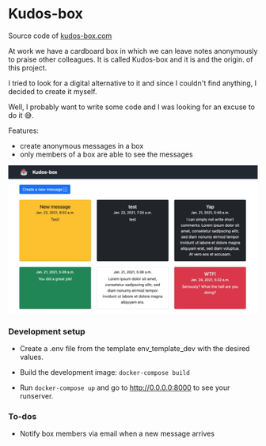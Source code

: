 # Kudos-box
Source code of  [kudos-box.com](https://kudos-box.com)

At work we have a cardboard box in which we can leave notes anonymously 
to praise other colleagues. It is called Kudos-box and it is and the origin.
of this project. 

I tried to look for a digital alternative to it and since I couldn't find anything, 
I decided to create it myself.

Well, I probably want to write some code and I was looking for an excuse to do it 😅.

Features:
- create anonymous messages in a box 
- only members of a box are able to see the messages

![Kudos-box](https://github.com/abel-castro/kudos-box/blob/main/screenshot.jpg)

### Development setup
- Create a .env file from the template env_template_dev with the desired values.

- Build the development image: ```docker-compose build ```

- Run ```docker-compose up``` and go to http://0.0.0.0:8000
to see your runserver.

### To-dos
- Notify box members via email when a new message arrives

